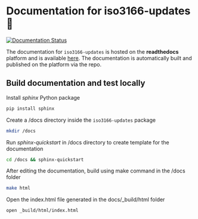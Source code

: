 # Documentation for iso3166-updates 📁

[![Documentation Status](https://readthedocs.org/projects/iso3166-updates/badge/?version=latest)](https://iso3166-updates.readthedocs.io/en/latest/?badge=latest)

The documentation for `iso3166-updates` is hosted on the **readthedocs** platform and is available [here](https://iso3166-updates.readthedocs.io/en/latest). The documentation is automatically built and published on the platform via the repo. 

## Build documentation and test locally

Install *sphinx* Python package
```bash
pip install sphinx
```

Create a /docs directory inside the `iso3166-updates` package
```bash
mkdir /docs
```

Run *sphinx-quickstart* in /docs directory to create template for the documentation
```bash
cd /docs && sphinx-quickstart
```

After editing the documentation, build using make command in the /docs folder
```bash
make html 
```

Open the index.html file generated in the docs/_build/html folder
```bash
open _build/html/index.html
```